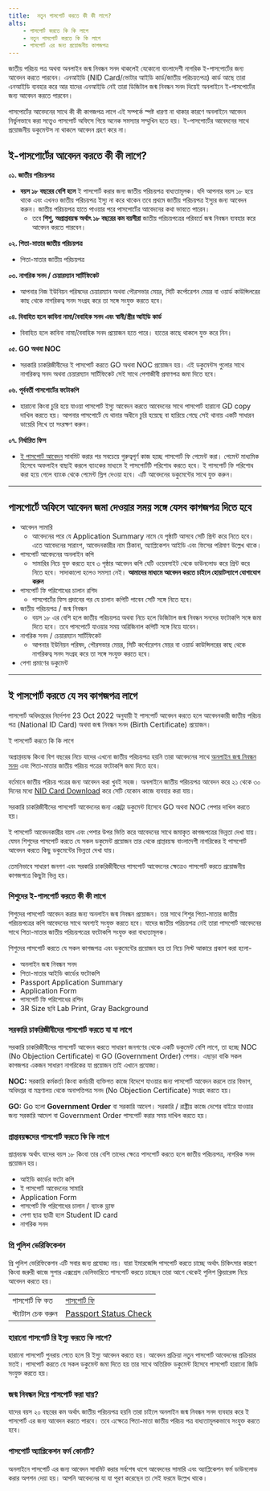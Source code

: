 ```yaml
---
title:  নতুন পাসপোর্ট করতে কী কী লাগে?
alts:
    - পাসপোর্ট করতে কি কি লাগে
    - নতুন পাসপোর্ট করতে কি কি লাগে
    - পাসপোর্ট এর জন্য প্রয়োজনীয় কাগজপত্র
---
```

জাতীয় পরিচয় পত্র অথবা অনলাইন জন্ম নিবন্ধন সনদ থাকলেই যেকোনো বাংলাদেশী নাগরিক ই-পাসপোর্টের জন্য আবেদন করতে পারবেন। এনআইডি (NID Card/ভোটার আইডি কার্ড/জাতীয় পরিচয়তপত্র) কার্ড আছে তারা এনআইডি ব্যবহার করে আর যাদের এনআইডি নেই তারা ডিজিটাল জন্ম নিবন্ধন সনদ দিয়েই অনলাইনে ই-পাসপোর্টের জন্য আবেদন করতে পারবেন।

পাসপোর্টের আবেদনের সাথে কী কী কাগজপত্র লাগে এই সম্পর্কে স্পষ্ট ধারণা না থাকার কারণে অনলাইনে আবেদন নির্ভুলভাবে করা সত্ত্বেও পাসপোর্ট অফিসে গিয়ে অনেক সমস্যার সম্মুখিন হতে হয়। ই-পাসপোর্টের আবেদনের সাথে প্রয়োজনীয় ডকুমেন্টস না থাকলে আবেদন গ্রহণ করে না।

## ই-পাসপোর্টের আবেদন করতে কী কী লাগে?
**০১. জাতীয় পরিচয়পত্র**
* **বয়স ১৮ বছরের বেশি হলে** ই পাসপোর্ট করার জন্য জাতীয় পরিচয়পত্র বাধ্যতামূলক। যদি আপনার বয়স ১৮ হয়ে থাকে এবং এখনও জাতীয় পরিচয়পত্র ইস্যু না করে থাকেন তবে প্রথমে জাতীয় পরিচয়পত্র ইস্যুর জন্য আবেদন করুন। জাতীয় পরিচয়পত্র হাতে পাওয়ার পরে পাসপোর্টের আবেদনের কথা ভাবতে পারেন।
    * তবে **শিশু, অপ্রাপ্তবয়স্ক অর্থাৎ ১৮ বছরের কম বয়সীরা** জাতীয় পরিচয়পত্রের পরিবর্তে জন্ম নিবন্ধন ব্যবহার করে আবেদন করতে পারবেন।

**০২. পিতা-মাতার জাতীয় পরিচয়পত্র**
* পিতা-মাতার জাতীয় পরিচয়পত্র

**০৩. নাগরিক সনদ / চেয়ারম্যান সার্টিফিকেট**
* আপনার নিজ ইউনিয়ন পরিষদের চেয়ারম্যান অথবা পৌরসভার মেয়র, সিটি কর্পোরেশন মেয়র বা ওয়ার্ড কাউন্সিলরের কাছ থেকে নাগরিকত্ব সনদ সংগ্রহ করে তা সঙ্গে সংযুক্ত করতে হবে।

**০৪. বিবাহিত হলে কাবিনা নামা/বৈবাহিক সনদ এবং স্বামী/স্ত্রীর আইডি কার্ড**
* বিবাহিত হলে কাবিনা নামা/বৈবাহিক সনদ প্রয়োজন হতে পারে। হাতের কাছে থাকলে যুক্ত করে নিন।

**০৫. GO অথবা NOC**
* সরকারি চাকরিজীবীদের ই পাসপোর্ট করতে GO অথবা NOC প্রয়োজন হয়। এই ডকুমেন্টস গুলোর সাথে নাগরিকত্ব সনদ অথবা চেয়ারম্যান সার্টিফিকেট সেই সাথে পেশাজীবী প্রমাণপত্র জমা দিতে হবে।

**০৬. পূর্ববর্তী পাসপোর্টের ফটোকপি**
* হারানো কিংবা চুরি হয়ে যাওয়া পাসপোর্ট ইস্যু আবেদন করতে আবেদনের সাথে পাসপোর্ট হারানো GD copy দাখিল করতে হয়। আপনার পাসপোর্টে যে থানার অধীনে চুরি হয়েছে বা হারিয়ে গেছে সেই থানায় একটি সাধারন ডায়েরি লিখে তা সংরক্ষণ করুন।

**০৭. নির্ধারিত ফিস**
* [ই পাসপোর্ট আবেদন](/e-passport-application/) সাবমিট করার পর সবচেয়ে গুরুত্বপূর্ণ কাজ হচ্ছে পাসপোর্ট ফি পেমেন্ট করা। পেমেন্ট মাধ্যমিক হিসেবে অফলাইন বাছাই করলে ব্যাংকের মাধ্যমে ই পাসপোর্টটি পরিশোধ করতে হবে। ই পাসপোর্ট ফি পরিশোধ করা হয়ে গেলে ব্যাংক থেকে পেমেন্ট স্লিপ দেওয়া হবে। এটি আবেদনের ডকুমেন্টের সাথে যুক্ত করুন।

---
## পাসপোর্টে অফিসে আবেদন জমা দেওয়ার সময় সঙ্গে যেসব কাগজপত্র দিতে হবে
*   আবেদন সামারি
    * আবেদনের পরে যে Application Summary নামে যে পৃষ্ঠাটি আসবে সেটি প্রিন্ট করে নিতে হবে। এতে আবেদনের সারাংশ, আবেদনকারীর নাম ঠিকানা, অ্যাপ্লিকেশন আইডি এবং ফিসের পরিমাণ উল্লেখ থাকে।
*   পাসপোর্ট আবেদনের অনলাইন কপি
    * সামারির নিচে যুক্ত করতে হবে ৩ পৃষ্ঠার আবেদন কপি যেটি ওয়েবসাইট থেকে ডাউনলোড করে প্রিন্ট করে নিতে হবে। সাদাকালো হলেও সমস্যা নেই।
 **আমাদের মাধ্যমে আবেদন করতে চাইলে হোয়াটস্যাপে যোগাযোগ করুন**
*   পাসপোর্ট ফি পরিশোধের চালান রশিদ
    * পাসপোর্টের ফিস প্রদানের পর যে চালান কপিটি পাবেন সেটি সঙ্গে নিতে হবে।
*   জাতীয় পরিচয়পত্র / জন্ম নিবন্ধন
    * বয়স ১৮ এর বেশি হলে জাতীয় পরিচয়পত্র অথবা নিচে হলে ডিজিটাল জন্ম নিবন্ধন সনদের ফটোকপি সঙ্গে জমা দিতে হবে। তবে পাসপোর্টে যাওয়ার সময় অরিজিনাল কপিটি সঙ্গে নিয়ে যাবেন।
*   নাগরিক সনদ / চেয়ারম্যান সার্টিফিকেট
    * আপনার ইউনিয়ন পরিষদ, পৌরসভার মেয়র, সিটি কর্পোরেশন মেয়র বা ওয়ার্ড কাউন্সিলরের কাছ থেকে নাগরিকত্ব সনদ সংগ্রহ করে তা সঙ্গে সংযুক্ত করতে হবে।
*   পেশা প্রমাণের ডকুমেন্ট

---
## ই পাসপোর্ট করতে যে সব কাগজপত্র লাগে
পাসপোর্ট অধিদপ্তরের নির্দেশনা 23 Oct 2022 অনুযায়ী ই পাসপোর্ট আবেদন করতে হলে আবেদনকারী জাতীয় পরিচয় পত্র (National ID Card) অথবা জন্ম নিবন্ধন সনদ (Birth Certificate) প্রয়োজন।


ই পাসপোর্ট করতে কি কি লাগে

অপ্রাপ্তবয়স্ক কিংবা বিশ বছরের নিচে যাদের এখনো জাতীয় পরিচয়পত্র হয়নি তারা আবেদনের সাথে [অনলাইন জন্ম নিবন্ধন সনদ](https://nidbd.org/birth-registration-application/) এবং পিতা-মাতার জাতীয় পরিচয় পত্রের ফটোকপি জমা দিতে হবে।

বর্তমানে জাতীয় পরিচয় পত্রের জন্য আবেদন করা খুবই সহজ। অনলাইনে জাতীয় পরিচয়পত্র আবেদন করে ২১ থেকে ৩০ দিনের মধ্যে [NID Card Download](https://nidbd.org/nid-card-download/) করে সেটি যেকোন কাজে ব্যবহার করা যায়।

সরকারি চাকরিজীবীদের পাসপোর্ট আবেদনের জন্য এক্সট্রা ডকুমেন্ট হিসেবে GO অথবা NOC পেপার দাখিল করতে হয়।

ই পাসপোর্ট আবেদনকারীর বয়স এবং পেশার উপর ভিত্তি করে আবেদনের সাথে জমাকৃত কাগজপত্রের ভিন্নতা দেখা যায়। যেমন শিশুদের পাসপোর্ট করতে যে সকল ডকুমেন্ট প্রয়োজন তার থেকে প্রাপ্তবয়স্ক বাংলাদেশী নাগরিকের ই পাসপোর্ট আবেদন করতে কিছু ডকুমেন্টের ভিন্নতা দেখা যায়।

তেমনিভাবে সাধারণ জনগণ এবং সরকারি চাকরিজীবীদের পাসপোর্ট আবেদনের ক্ষেত্রেও পাসপোর্ট করতে প্রয়োজনীয় কাগজপত্রে কিছুটা ভিন্ন হয়।

### শিশুদের ই-পাসপোর্ট করতে কী কী লাগে

শিশুদের পাসপোর্ট আবেদন করার জন্য অনলাইন জন্ম নিবন্ধন প্রয়োজন। তার সাথে শিশুর পিতা-মাতার জাতীয় পরিচয়পত্রের কপি আবেদনের সাথে অবশ্যই সংযুক্ত করতে হবে। যাদের জাতীয় পরিচয়পত্র নেই তারা পাসপোর্ট আবেদনের সাথে পিতা-মাতার জাতীয় পরিচয়পত্রের ফটোকপি সংযুক্ত করা বাধ্যতামূলক।

শিশুদের পাসপোর্ট করতে যে সকল কাগজপত্র এবং ডকুমেন্টের প্রয়োজন হয় তা নিচে লিস্ট আকারে প্রকাশ করা হলো-

*   অনলাইন জন্ম নিবন্ধন সনদ
*   পিতা-মাতার আইডি কার্ডের ফটোকপি
*   Passport Application Summary
*   Application Form
*   পাসপোর্ট ফি পরিশোধের রশিদ
*   3R Size ছবি Lab Print, Gray Background

### সরকারি চাকরিজীবীদের পাসপোর্ট করতে যা যা লাগে

সরকারি চাকরিজীবীদের পাসপোর্ট আবেদন করতে সাধারণ জনগণের থেকে একটি ডকুমেন্ট বেশি লাগে, তা হচ্ছে NOC (No Objection Certificate) বা GO (Government Order) পেপার। এছাড়া বাকি সকল কাগজপত্র একজন সাধারণ নাগরিকের যা প্রয়োজন তাই এখানে প্রযোজ্য।

**NOC:** সরকারি কর্মকর্তা কিংবা কর্মচারী ব্যক্তিগত কাজে বিদেশে যাওয়ার জন্য পাসপোর্ট আবেদন করলে তার বিভাগ, অধিদপ্তর বা মন্ত্রণালয় থেকে অনাপত্তিপত্র সনদ (No Objection Certificate) সংগ্রহ করতে হয়।

**GO:** Go হলো **Government Order** বা সরকারি আদেশ। সরকারি / রাষ্ট্রীয় কাজে দেশের বাইরে যাওয়ার জন্য সরকারি আদেশ বা Government Order পাসপোর্ট করার সময় দাখিল করতে হয়।

### প্রাপ্তবয়স্কদের পাসপোর্ট করতে কি কি লাগে

প্রাপ্তবয়স্ক অর্থাৎ যাদের বয়স ১৮ কিংবা তার বেশি তাদের ক্ষেত্রে পাসপোর্ট করতে হলে জাতীয় পরিচয়পত্র, নাগরিক সনদ প্রয়োজন হয়।

*   আইডি কার্ডের ফটো কপি
*   ই পাসপোর্ট আবেদনের সামারি
*   Application Form
*   পাসপোর্ট ফি পরিশোধের চালান / ব্যাংক ড্রাফ
*   পেশা ছাত্র ছাত্রী হলে Student ID card
*   নাগরিক সনদ

### প্রি পুলিশ ভেরিফিকেশন

প্রি পুলিশ ভেরিফিকেশন এটি সবার জন্য প্রযোজ্য নয়। যারা ইমারজেন্সি পাসপোর্ট করতে চাচ্ছে অর্থাৎ চিকিৎসার কারণে কিংবা জরুরী কাজে সুপার এক্সপ্রেস ডেলিভারিতে পাসপোর্ট করতে চাচ্ছেন তারা আগে থেকেই পুলিশ ক্লিয়ারেন্স নিয়ে আবেদন করতে হয়।

|     |     |
| --- | --- |
| পাসপোর্ট ফি কত | [পাসপোর্ট ফি](https://nidbd.org/e-passport-fees/) |
| স্ট্যাটাস চেক করুন | [Passport Status Check](https://nidbd.org/epassport-status-check/) |

### হারানো পাসপোর্ট রি ইস্যু করতে কি লাগে?

হারানো পাসপোর্ট পুনরায় পেতে হলে রি ইস্যু আবেদন করতে হয়। আবেদন প্রক্রিয়া নতুন পাসপোর্ট আবেদনের প্রক্রিয়ার মতই। পাসপোর্ট করতে যে সকল ডকুমেন্ট জমা দিতে হয় তার সাথে অতিরিক্ত ডকুমেন্ট হিসেবে পাসপোর্ট হারানো জিডি সংযুক্ত করতে হয়।

### জন্ম নিবন্ধন দিয়ে পাসপোর্ট করা যায়?

যাদের বয়স ২০ বছরের কম অর্থাৎ জাতীয় পরিচয়পত্র হয়নি তারা চাইলে অনলাইন জন্ম নিবন্ধন সনদ ব্যবহার করে ই পাসপোর্ট এর জন্য আবেদন করতে পারবে। তবে এক্ষেত্রে পিতা-মাতা জাতীয় পরিচয় পত্র বাধ্যতামূলকভাবে সংযুক্ত করতে হবে।

### পাসপোর্ট অ্যাপ্লিকেশন ফর্ম কোনটি?

অনলাইনে পাসপোর্ট এর জন্য আবেদন সাবমিট করার সর্বশেষ ধাপে আবেদনের সামারি এবং অ্যাপ্লিকেশন ফর্ম ডাউনলোড করার অপশন দেয়া হয়। আপনি আবেদনের যা যা পূরণ করেছেন তা সেই ফরমে উল্লেখ থাকে।